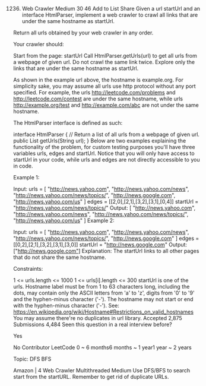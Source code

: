 1236. Web Crawler
Medium 30 46 
Add to List
Share
Given a url startUrl and an interface HtmlParser, implement a web crawler to crawl all links that are under the same hostname as startUrl. 

Return all urls obtained by your web crawler in any order.

Your crawler should:

Start from the page: startUrl
Call HtmlParser.getUrls(url) to get all urls from a webpage of given url.
Do not crawl the same link twice.
Explore only the links that are under the same hostname as startUrl.


As shown in the example url above, the hostname is example.org. For simplicity sake, you may assume all urls use http protocol without any port specified. For example, the urls http://leetcode.com/problems and http://leetcode.com/contest are under the same hostname, while urls http://example.org/test and http://example.com/abc are not under the same hostname.

The HtmlParser interface is defined as such: 

interface HtmlParser {
  // Return a list of all urls from a webpage of given url.
  public List<String> getUrls(String url);
}
Below are two examples explaining the functionality of the problem, for custom testing purposes you'll have three variables urls, edges and startUrl. Notice that you will only have access to startUrl in your code, while urls and edges are not directly accessible to you in code.

 

Example 1:



Input:
urls = [
  "http://news.yahoo.com",
  "http://news.yahoo.com/news",
  "http://news.yahoo.com/news/topics/",
  "http://news.google.com",
  "http://news.yahoo.com/us"
]
edges = [[2,0],[2,1],[3,2],[3,1],[0,4]]
startUrl = "http://news.yahoo.com/news/topics/"
Output: [
  "http://news.yahoo.com",
  "http://news.yahoo.com/news",
  "http://news.yahoo.com/news/topics/",
  "http://news.yahoo.com/us"
]
Example 2:



Input: 
urls = [
  "http://news.yahoo.com",
  "http://news.yahoo.com/news",
  "http://news.yahoo.com/news/topics/",
  "http://news.google.com"
]
edges = [[0,2],[2,1],[3,2],[3,1],[3,0]]
startUrl = "http://news.google.com"
Output: ["http://news.google.com"]
Explanation: The startUrl links to all other pages that do not share the same hostname.
 

Constraints:

1 <= urls.length <= 1000
1 <= urls[i].length <= 300
startUrl is one of the urls.
Hostname label must be from 1 to 63 characters long, including the dots, may contain only the ASCII letters from 'a' to 'z', digits  from '0' to '9' and the hyphen-minus character ('-').
The hostname may not start or end with the hyphen-minus character ('-'). 
See:  https://en.wikipedia.org/wiki/Hostname#Restrictions_on_valid_hostnames
You may assume there're no duplicates in url library.
Accepted
2,875
Submissions
4,484
Seen this question in a real interview before?

Yes

No
Contributor
LeetCode
0 ~ 6 months6 months ~ 1 year1 year ~ 2 years

Topic: DFS BFS

Amazon
|
4
Web Crawler Multithreaded
Medium
Use DFS/BFS to search start from the startURL. Remember to get rid of duplicate URLs.

